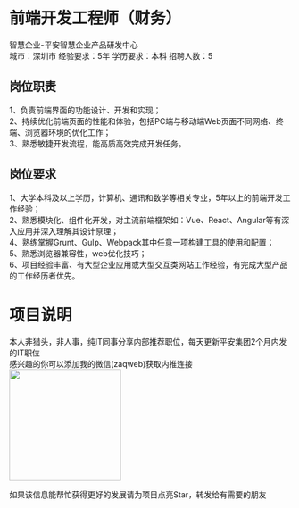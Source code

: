 # 前端开发工程师（财务）
智慧企业-平安智慧企业产品研发中心  
城市：深圳市 经验要求：5年 学历要求：本科  招聘人数：5

## 岗位职责
1、负责前端界面的功能设计、开发和实现；   
2、持续优化前端页面的性能和体验，包括PC端与移动端Web页面不同网络、终端、浏览器环境的优化工作；   
3、熟悉敏捷开发流程，能高质高效完成开发任务。

## 岗位要求
1、大学本科及以上学历，计算机、通讯和数学等相关专业，5年以上的前端开发工作经验；   
2、熟悉模块化、组件化开发，对主流前端框架如：Vue、React、Angular等有深入应用并深入理解其设计原理；   
4、熟练掌握Grunt、Gulp、Webpack其中任意一项构建工具的使用和配置；   
5、熟悉浏览器兼容性，web优化技巧；   
6、项目经验丰富、有大型企业应用或大型交互类网站工作经验，有完成大型产品的工作经历者优先。

# 项目说明

本人非猎头，非人事，纯IT同事分享内部推荐职位，每天更新平安集团2个月内发的IT职位  
感兴趣的你可以添加我的微信(zaqweb)获取内推连接  
<img src="https://github.com/zaqweb/PA-IT-JOBS/blob/master/WechatICode.jpeg"  height="200" width="200">

如果该信息能帮忙获得更好的发展请为项目点亮Star，转发给有需要的朋友




